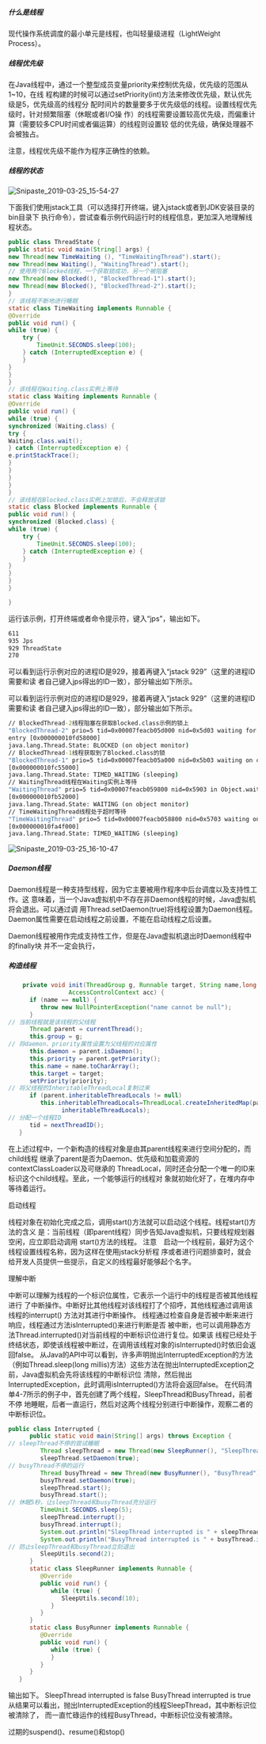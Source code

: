 ##### 什么是线程

现代操作系统调度的最小单元是线程，也叫轻量级进程（LightWeight Process）。

##### 线程优先级

在Java线程中，通过一个整型成员变量priority来控制优先级，优先级的范围从1~10，在线
程构建的时候可以通过setPriority(int)方法来修改优先级，默认优先级是5，优先级高的线程分
配时间片的数量要多于优先级低的线程。设置线程优先级时，针对频繁阻塞（休眠或者I/O操
作）的线程需要设置较高优先级，而偏重计算（需要较多CPU时间或者偏运算）的线程则设置较
低的优先级，确保处理器不会被独占。

注意，线程优先级不能作为程序正确性的依赖。

##### 线程的状态

![Snipaste_2019-03-25_15-54-27](images/Snipaste_2019-03-25_15-54-27.png)

下面我们使用jstack工具（可以选择打开终端，键入jstack或者到JDK安装目录的bin目录下
执行命令），尝试查看示例代码运行时的线程信息，更加深入地理解线程状态。

```java
public class ThreadState {
public static void main(String[] args) {
new Thread(new TimeWaiting (), "TimeWaitingThread").start();
new Thread(new Waiting(), "WaitingThread").start();
// 使用两个Blocked线程，一个获取锁成功，另一个被阻塞
new Thread(new Blocked(), "BlockedThread-1").start();
new Thread(new Blocked(), "BlockedThread-2").start();
}
// 该线程不断地进行睡眠
static class TimeWaiting implements Runnable {
@Override
public void run() {
while (true) {
    try {
        TimeUnit.SECONDS.sleep(100);
    } catch (InterruptedException e) {
    }
}
}
}
// 该线程在Waiting.class实例上等待
static class Waiting implements Runnable {
@Override
public void run() {
while (true) {
synchronized (Waiting.class) {
try {
Waiting.class.wait();
} catch (InterruptedException e) {
e.printStackTrace();
}
}
}
}
}
// 该线程在Blocked.class实例上加锁后，不会释放该锁
static class Blocked implements Runnable {
public void run() {
synchronized (Blocked.class) {
while (true) {
    try {
        TimeUnit.SECONDS.sleep(100);
    } catch (InterruptedException e) {
    }
}
}
}
}

}
```

运行该示例，打开终端或者命令提示符，键入“jps”，输出如下。

```cmd
611
935 Jps
929 ThreadState
270
```

可以看到运行示例对应的进程ID是929，接着再键入“jstack 929”（这里的进程ID需要和读
者自己键入jps得出的ID一致），部分输出如下所示。

可以看到运行示例对应的进程ID是929，接着再键入“jstack 929”（这里的进程ID需要和读
者自己键入jps得出的ID一致），部分输出如下所示。

```cmd
// BlockedThread-2线程阻塞在获取Blocked.class示例的锁上
"BlockedThread-2" prio=5 tid=0x00007feacb05d000 nid=0x5d03 waiting for monitor
entry [0x000000010fd58000]
java.lang.Thread.State: BLOCKED (on object monitor)
// BlockedThread-1线程获取到了Blocked.class的锁
"BlockedThread-1" prio=5 tid=0x00007feacb05a000 nid=0x5b03 waiting on condition
[0x000000010fc55000]
java.lang.Thread.State: TIMED_WAITING (sleeping)
// WaitingThread线程在Waiting实例上等待
"WaitingThread" prio=5 tid=0x00007feacb059800 nid=0x5903 in Object.wait()
[0x000000010fb52000]
java.lang.Thread.State: WAITING (on object monitor)
// TimeWaitingThread线程处于超时等待
"TimeWaitingThread" prio=5 tid=0x00007feacb058800 nid=0x5703 waiting on condition
[0x000000010fa4f000]
java.lang.Thread.State: TIMED_WAITING (sleeping)
```



![Snipaste_2019-03-25_16-10-47](images/Snipaste_2019-03-25_16-10-47.png)

##### Daemon线程

Daemon线程是一种支持型线程，因为它主要被用作程序中后台调度以及支持性工作。这
意味着，当一个Java虚拟机中不存在非Daemon线程的时候，Java虚拟机将会退出。可以通过调
用Thread.setDaemon(true)将线程设置为Daemon线程。
Daemon属性需要在启动线程之前设置，不能在启动线程之后设置。

Daemon线程被用作完成支持性工作，但是在Java虚拟机退出时Daemon线程中的finally块
并不一定会执行，

##### 构造线程

```java
    private void init(ThreadGroup g, Runnable target, String name,long stackSize,
                 AccessControlContext acc) {
      if (name == null) {
         throw new NullPointerException("name cannot be null");
      }
// 当前线程就是该线程的父线程
      Thread parent = currentThread();
      this.group = g;
// 将daemon、priority属性设置为父线程的对应属性
      this.daemon = parent.isDaemon();
      this.priority = parent.getPriority();
      this.name = name.toCharArray();
      this.target = target;
      setPriority(priority);
// 将父线程的InheritableThreadLocal复制过来
      if (parent.inheritableThreadLocals != null)
         this.inheritableThreadLocals=ThreadLocal.createInheritedMap(parent.
               inheritableThreadLocals);
// 分配一个线程ID
      tid = nextThreadID();
   }
```

在上述过程中，一个新构造的线程对象是由其parent线程来进行空间分配的，而child线程
继承了parent是否为Daemon、优先级和加载资源的contextClassLoader以及可继承的
ThreadLocal，同时还会分配一个唯一的ID来标识这个child线程。至此，一个能够运行的线程对
象就初始化好了，在堆内存中等待着运行。

启动线程

线程对象在初始化完成之后，调用start()方法就可以启动这个线程。线程start()方法的含义
是：当前线程（即parent线程）同步告知Java虚拟机，只要线程规划器空闲，应立即启动调用
start()方法的线程。
注意　启动一个线程前，最好为这个线程设置线程名称，因为这样在使用jstack分析程
序或者进行问题排查时，就会给开发人员提供一些提示，自定义的线程最好能够起个名字。

理解中断

中断可以理解为线程的一个标识位属性，它表示一个运行中的线程是否被其他线程进行
了中断操作。中断好比其他线程对该线程打了个招呼，其他线程通过调用该线程的interrupt()
方法对其进行中断操作。
线程通过检查自身是否被中断来进行响应，线程通过方法isInterrupted()来进行判断是否
被中断，也可以调用静态方法Thread.interrupted()对当前线程的中断标识位进行复位。如果该
线程已经处于终结状态，即使该线程被中断过，在调用该线程对象的isInterrupted()时依旧会返
回false。
从Java的API中可以看到，许多声明抛出InterruptedException的方法（例如Thread.sleep(long
millis)方法）这些方法在抛出InterruptedException之前，Java虚拟机会先将该线程的中断标识位
清除，然后抛出InterruptedException，此时调用isInterrupted()方法将会返回false。
在代码清单4-7所示的例子中，首先创建了两个线程，SleepThread和BusyThread，前者不停
地睡眠，后者一直运行，然后对这两个线程分别进行中断操作，观察二者的中断标识位。

```java
public class Interrupted {
      public static void main(String[] args) throws Exception {
// sleepThread不停的尝试睡眠
         Thread sleepThread = new Thread(new SleepRunner(), "SleepThread");
         sleepThread.setDaemon(true);
// busyThread不停的运行
         Thread busyThread = new Thread(new BusyRunner(), "BusyThread");
         busyThread.setDaemon(true);
         sleepThread.start();
         busyThread.start();
// 休眠5秒，让sleepThread和busyThread充分运行
         TimeUnit.SECONDS.sleep(5);
         sleepThread.interrupt();
         busyThread.interrupt();
         System.out.println("SleepThread interrupted is " + sleepThread.isInterrupted());
         System.out.println("BusyThread interrupted is " + busyThread.isInterrupted());
// 防止sleepThread和busyThread立刻退出
         SleepUtils.second(2);
      }
      static class SleepRunner implements Runnable {
         @Override
         public void run() {
            while (true) {
               SleepUtils.second(10);
            }
         }
      }
      static class BusyRunner implements Runnable {
         @Override
         public void run() {
            while (true) {
            }
         }
      }
   }
```

输出如下。
SleepThread interrupted is false
BusyThread interrupted is true
从结果可以看出，抛出InterruptedException的线程SleepThread，其中断标识位被清除了，
而一直忙碌运作的线程BusyThread，中断标识位没有被清除。

过期的suspend()、resume()和stop()